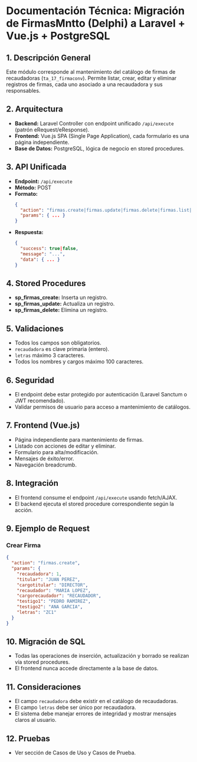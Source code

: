 # Documentación Técnica: Migración de FirmasMntto (Delphi) a Laravel + Vue.js + PostgreSQL

## 1. Descripción General
Este módulo corresponde al mantenimiento del catálogo de firmas de recaudadoras (`ta_17_firmaconv`). Permite listar, crear, editar y eliminar registros de firmas, cada uno asociado a una recaudadora y sus responsables.

## 2. Arquitectura
- **Backend:** Laravel Controller con endpoint unificado `/api/execute` (patrón eRequest/eResponse).
- **Frontend:** Vue.js SPA (Single Page Application), cada formulario es una página independiente.
- **Base de Datos:** PostgreSQL, lógica de negocio en stored procedures.

## 3. API Unificada
- **Endpoint:** `/api/execute`
- **Método:** POST
- **Formato:**
  ```json
  {
    "action": "firmas.create|firmas.update|firmas.delete|firmas.list|firmas.get",
    "params": { ... }
  }
  ```
- **Respuesta:**
  ```json
  {
    "success": true|false,
    "message": "...",
    "data": { ... }
  }
  ```

## 4. Stored Procedures
- **sp_firmas_create:** Inserta un registro.
- **sp_firmas_update:** Actualiza un registro.
- **sp_firmas_delete:** Elimina un registro.

## 5. Validaciones
- Todos los campos son obligatorios.
- `recaudadora` es clave primaria (entero).
- `letras` máximo 3 caracteres.
- Todos los nombres y cargos máximo 100 caracteres.

## 6. Seguridad
- El endpoint debe estar protegido por autenticación (Laravel Sanctum o JWT recomendado).
- Validar permisos de usuario para acceso a mantenimiento de catálogos.

## 7. Frontend (Vue.js)
- Página independiente para mantenimiento de firmas.
- Listado con acciones de editar y eliminar.
- Formulario para alta/modificación.
- Mensajes de éxito/error.
- Navegación breadcrumb.

## 8. Integración
- El frontend consume el endpoint `/api/execute` usando fetch/AJAX.
- El backend ejecuta el stored procedure correspondiente según la acción.

## 9. Ejemplo de Request
### Crear Firma
```json
{
  "action": "firmas.create",
  "params": {
    "recaudadora": 1,
    "titular": "JUAN PEREZ",
    "cargotitular": "DIRECTOR",
    "recaudador": "MARIA LOPEZ",
    "cargorecaudador": "RECAUDADOR",
    "testigo1": "PEDRO RAMIREZ",
    "testigo2": "ANA GARCIA",
    "letras": "ZC1"
  }
}
```

## 10. Migración de SQL
- Todas las operaciones de inserción, actualización y borrado se realizan vía stored procedures.
- El frontend nunca accede directamente a la base de datos.

## 11. Consideraciones
- El campo `recaudadora` debe existir en el catálogo de recaudadoras.
- El campo `letras` debe ser único por recaudadora.
- El sistema debe manejar errores de integridad y mostrar mensajes claros al usuario.

## 12. Pruebas
- Ver sección de Casos de Uso y Casos de Prueba.

